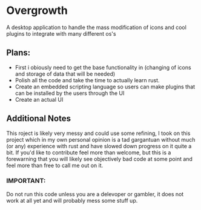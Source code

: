 # Overgrowth

A desktop application to handle the mass modification of icons and cool plugins to integrate with many different os's

## Plans:
* First i obiously need to get the base functionality in (changing of icons and storage of data that will be needed)
* Polish all the code and take the time to actually learn rust.
* Create an embedded scripting language so users can make plugins that can be installed by the users through the UI
* Create an actual UI

## Additional Notes

This roject is likely very messy and could use some refining, I took on this project which in my own personal opinion is a tad gargantuan without much (or any) experience with rust and have slowed down progress on it quite a bit.
If you'd like to contribute feel more than welcome, but this is a forewarning that you will likely see objectively bad code at some point and feel more than free to call me out on it.

### IMPORTANT: 
Do not run this code unless you are a delevoper or gambler, it does not work at all yet and will probably mess some stuff up.
